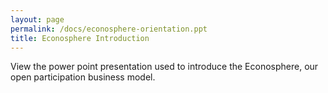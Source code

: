```yaml
---
layout: page
permalink: /docs/econosphere-orientation.ppt
title: Econosphere Introduction
---
```

View the power point presentation used to introduce the Econosphere, our open participation business model.
